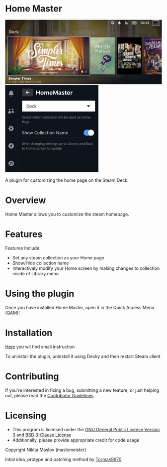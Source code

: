 # Home Master

<p float="left">
<img src="https://github.com/maslomeister/HomeMaster/blob/main/assets/thumbnail.jpg?raw=true" width="600" />
<img src="https://github.com/maslomeister/HomeMaster/blob/main/assets/thumbnail2.jpg?raw=true" width="300" />
</p>

A plugin for customizing the home page on the Steam Deck.

<!-- ![Main View](./assets/thumbnail.png) -->

# Overview

Home Master allows you to customize the steam homepage.

# Features

Features Include:<br/>

- Set any steam collection as your Home page
- Show/Hide collection name
- Interactivaly modify your Home screen by making changes to collection inside of Library menu
  
# Using the plugin

Once you have installed Home Master, open it in the Quick Access Menu (QAM)!

# Installation

[Here](HOW-TO-INSTALL.md) you wil find small instruction

To uninstall the plugin, uninstall it using Decky and then restart Steam client

# Contributing

If you're interested in fixing a bug, submitting a new feature, or just helping out, please read the [Contributor Guidelines](./Contributing.md)

# Licensing

- This program is licensed under the [GNU General Public License Version 3](https://www.gnu.org/licenses/#GPL) and [BSD 3-Clause License](https://opensource.org/license/bsd-3-clause/) <br/>
- Additionally, please provide appropriate credit for code usage

Copyright Nikita Maslov (maslomeister)

Intial idea, protype and patching method by [Tormak9970](https://github.com/Tormak9970)
